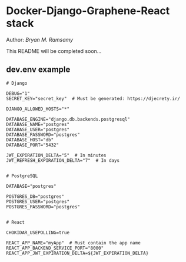 # Docker-Django-Graphene-React stack

Author: *Bryan M. Ramsamy*

This README will be completed soon...

## dev.env example

```env
# Django

DEBUG="1"
SECRET_KEY="secret_key"  # Must be generated: https://djecrety.ir/

DJANGO_ALLOWED_HOSTS="*"

DATABASE_ENGINE="django.db.backends.postgresql"
DATABASE_NAME="postgres"
DATABASE_USER="postgres"
DATABASE_PASSWORD="postgres"
DATABASE_HOST="db"
DATABASE_PORT="5432"

JWT_EXPIRATION_DELTA="5"  # In minutes
JWT_REFRESH_EXPIRATION_DELTA="7"  # In days


# PostgreSQL

DATABASE="postgres"

POSTGRES_DB="postgres"
POSTGRES_USER="postgres"
POSTGRES_PASSWORD="postgres"


# React

CHOKIDAR_USEPOLLING=true

REACT_APP_NAME="myApp"  # Must contain the app name
REACT_APP_BACKEND_SERVICE_PORT="8000"
REACT_APP_JWT_EXPIRATION_DELTA=${JWT_EXPIRATION_DELTA}
```
